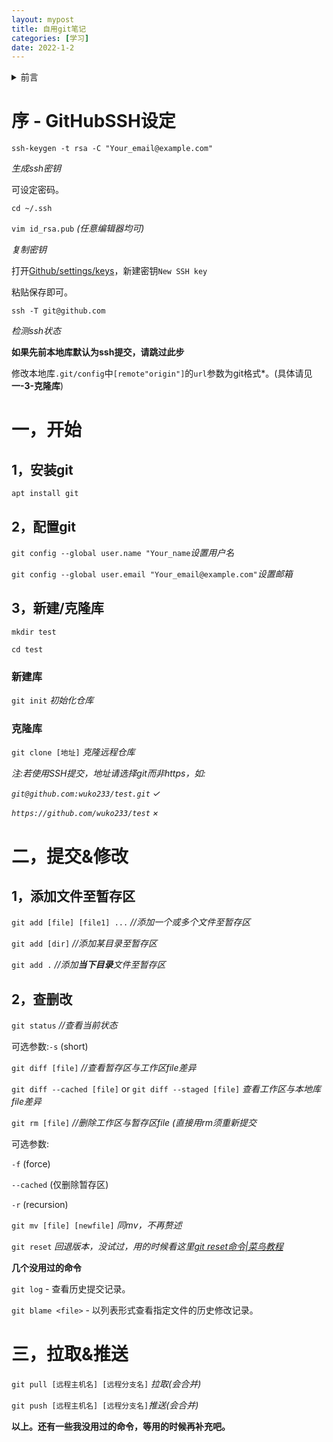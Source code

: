 ```yaml
---
layout: mypost
title: 自用git笔记
categories: [学习]
date: 2022-1-2
---
```


<details markdown='1'><summary>前言</summary>

仅供个人记录。不足请指出。

参考了[菜鸟教程](https://www.runoob.com/git/)

环境:Ubuntu18.04 bionic(aarch64)
</details>

<!-- more -->

# 序 - GitHubSSH设定

`ssh-keygen -t rsa -C "Your_email@example.com"`

_生成ssh密钥_

可设定密码。

`cd ~/.ssh`

`vim id_rsa.pub` _(任意编辑器均可)_

_复制密钥_

打开[Github/settings/keys](https://github.com/settings/keys)，新建密钥`New SSH key`

粘贴保存即可。

`ssh -T git@github.com` 

_检测ssh状态_

**如果先前本地库默认为ssh提交，请跳过此步**

修改本地库`.git/config`中`[remote"origin"]`的`url`参数为git格式*。(具体请见**一-3-克隆库**)

# 一，开始

## 1，安装git

`apt install git`

## 2，配置git

`git config --global user.name "Your_name`_设置用户名_

`git config --global user.email "Your_email@example.com"`_设置邮箱_

## 3，新建/克隆库

`mkdir test`

`cd test`

### 新建库

`git init` _初始化仓库_

### 克隆库

`git clone [地址]` _克隆远程仓库_

_注:若使用SSH提交，地址请选择git而非https，如:_

_`git@github.com:wuko233/test.git`   ✓_

_`https://github.com/wuko233/test`  ×_

# 二，提交&修改

## 1，添加文件至暂存区

`git add [file] [file1] ...` _//添加一个或多个文件至暂存区_

`git add [dir]` _//添加某目录至暂存区_

`git add .` _//添加**当下目录**文件至暂存区_

## 2，查删改

`git status` _//查看当前状态_

可选参数:`-s` (short)

`git diff [file]` _//查看暂存区与工作区file差异_

`git diff --cached [file]` or `git diff --staged [file]` _查看工作区与本地库file差异_

`git rm [file]` _//删除工作区与暂存区file (直接用rm须重新提交_

可选参数:

`-f` (force)

`--cached` (仅删除暂存区)

`-r` (recursion)

`git mv [file] [newfile]` _同mv，不再赘述_

`git reset` _回退版本，没试过，用的时候看这里[git reset命令|菜鸟教程](https://www.runoob.com/git/git-reset.html)_

**几个没用过的命令**

`git log` - 查看历史提交记录。

`git blame <file>` - 以列表形式查看指定文件的历史修改记录。

# 三，拉取&推送

`git pull [远程主机名] [远程分支名]` _拉取(会合并)_

`git push [远程主机名] [远程分支名]`_推送(会合并)_



**以上。还有一些我没用过的命令，等用的时候再补充吧。**

